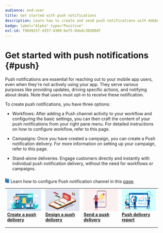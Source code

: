 ```yaml
---
audience: end-user
title: Get started with push notifications
description: Learn how to create and send push notifications with Adobe Campaign Web
badge: label="Alpha" type="Positive"
exl-id: f90d915f-d357-4309-bef5-0dedc30280d7
---
```

# Get started with push notifications {#push}

Push notifications are essential for reaching out to your mobile app users, even when they're not actively using your app. They serve various purposes like providing updates, driving specific actions, and notifying about deals. Note that users must opt-in to receive these notification.

To create push notifications, you have three options:

* Workflows: After adding a Push channel activity to your workflow and configuring the basic settings, you can then craft the content of your push notifications from your right pane menu. For detailed instructions on how to configure workflow, refer to this page.

* Campaigns: Once you have created a campaign, you can create a Push notification delivery. For more information on setting up your campaign, refer to this page.

* Stand-alone deliveries: Engage customers directly and instantly with individual push notification delivery, without the need for workflows or campaigns.

![](../assets/do-not-localize/book.png) Learn how to configure Push notification channel in this [page](https://experienceleague.corp.adobe.com/docs/campaign/campaign-v8/campaigns/send/push.html).

<table style="table-layout:fixed"><tr style="border: 0;">
<td>
<a href="create-push.md">
<img alt="Lead" src="assets/do-not-localize/push_create.jpeg">
</a>
<div><a href="create-push.md"><strong>Create a push delivery</strong>
</div>
<p>
</td>
<td>
<a href="content-push.md">
<img alt="Infrequent" src="assets/do-not-localize/push_design.jpeg">
</a>
<div>
<a href="content-push.md"><strong>Design a push delivery<strong></strong></a>
</div>
<p></td>
<td>
<a href="send-push.md">
<img alt="Validation" src="assets/do-not-localize/push_send.jpeg">
</a>
<div>
<a href="send-push.md"><strong>Send a push delivery</strong></a>
</div>
<p>
</td>
<td>
<a href="send-push.md">
<img alt="Validation" src="assets/do-not-localize/push_report.jpeg">
</a>
<div>
<a href="send-push.md"><strong>Push delivery report</strong></a>
</div>
<p>
</td>
</tr></table>
